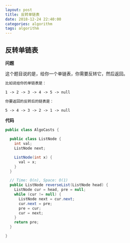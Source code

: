 ```yaml
---
layout: post
title: 反转单链表
date: 2018-12-24 22:40:00
categories: algorithm
tags: algorithm
---
```


## 反转单链表

**问题**

这个题目说的是，给你一个单链表，你需要反转它，然后返回。

```markdown
比如说给你的单链表是：

1 -> 2 -> 3 -> 4 -> 5 -> null

你要返回的反转后的链表是：

5 -> 4 -> 3 -> 2 -> 1 -> null
```

**代码**

```java
public class AlgoCasts {

  public class ListNode {
    int val;
    ListNode next;

    ListNode(int x) {
      val = x;
    }
  }

  // Time: O(n), Space: O(1)
  public ListNode reverseList(ListNode head) {
    ListNode cur = head, pre = null;
    while (cur != null) {
      ListNode next = cur.next;
      cur.next = pre;
      pre = cur;
      cur = next;
    }
    return pre;
  }

}
```

